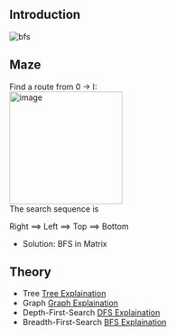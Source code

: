 

## Introduction
![bfs](https://user-images.githubusercontent.com/117481140/200092483-2caaa761-c5ab-43c9-b7b0-d2952d700c54.png)

## Maze

Find a route from 0 -> I:  <br>
<img width="200" alt="image" src="https://user-images.githubusercontent.com/93315926/183321709-ac7c1325-16ac-4776-ad68-5bb99213153e.png"><br>
The search sequence is<br>

Right ==> Left ==> Top ==> Bottom<br>

* Solution: BFS in Matrix

## Theory

* Tree     [Tree Explaination](https://www.geeksforgeeks.org/binary-tree-data-structure/?ref=gcse)
* Graph    [Graph Explaination](https://www.geeksforgeeks.org/graph-data-structure-and-algorithms/?ref=gcse) 
* Depth-First-Search      [DFS Explaination](https://brilliant.org/wiki/depth-first-search-dfs/#complexity-of-depth-first-search)
* Breadth-First-Search      [BFS Explaination](https://www.youtube.com/watch?v=xlVX7dXLS64) 


